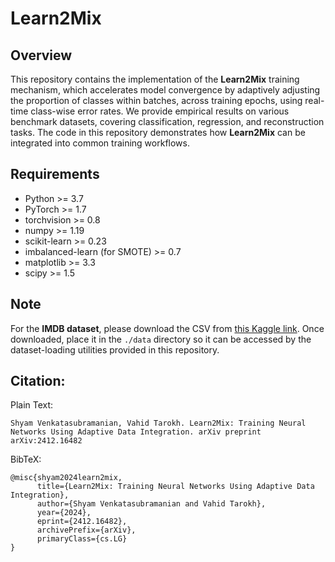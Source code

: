 # Learn2Mix

## Overview
This repository contains the implementation of the **Learn2Mix** training mechanism, which accelerates model convergence by adaptively adjusting the proportion of classes within batches, across training epochs, using real-time class-wise error rates. We provide empirical results on various benchmark datasets, covering classification, regression, and reconstruction tasks. The code in this repository demonstrates how **Learn2Mix** can be integrated into common training workflows.

## Requirements
- Python >= 3.7  
- PyTorch >= 1.7  
- torchvision >= 0.8  
- numpy >= 1.19  
- scikit-learn >= 0.23  
- imbalanced-learn (for SMOTE) >= 0.7  
- matplotlib >= 3.3  
- scipy >= 1.5  

## Note
For the **IMDB dataset**, please download the CSV from [this Kaggle link](https://www.kaggle.com/datasets/lakshmi25npathi/imdb-dataset-of-50k-movie-reviews). Once downloaded, place it in the `./data` directory  so it can be accessed by the dataset-loading utilities provided in this repository.

## Citation: 

Plain Text:
```
Shyam Venkatasubramanian, Vahid Tarokh. Learn2Mix: Training Neural Networks Using Adaptive Data Integration. arXiv preprint arXiv:2412.16482
```
BibTeX:
```
@misc{shyam2024learn2mix,
      title={Learn2Mix: Training Neural Networks Using Adaptive Data Integration}, 
      author={Shyam Venkatasubramanian and Vahid Tarokh},
      year={2024},
      eprint={2412.16482},
      archivePrefix={arXiv},
      primaryClass={cs.LG}
}
```
